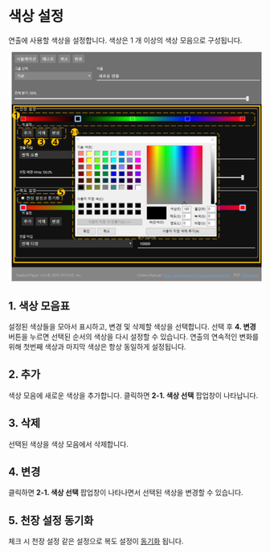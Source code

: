 # 색상 설정
연출에 사용할 색상을 설정합니다.
색상은 1 개 이상의 색상 모음으로 구성됩니다.

![색상 설정](../image/set/새로운연출만들기2-1_2.png)

## 1. 색상 모음표
설정된 색상들을 모아서 표시하고, 변경 및 삭제할 색상을 선택합니다.
선택 후 **4. 변경** 버튼을 누르면 선택된 순서의 색상을 다시 설정할 수 있습니다.
연출의 연속적인 변화를 위해 첫번째 색상과 마지막 색상은 항상 동일하게 설정됩니다.

## 2. 추가
색상 모음에 새로운 색상을 추가합니다.
클릭하면 **2-1. 색상 선택** 팝업창이 나타납니다.
   
## 3. 삭제
선택된 색상을 색상 모음에서 삭제합니다.

## 4. 변경
클릭하면 **2-1. 색상 선택** 팝업창이 나타나면서 선택된 색상을 변경할 수 있습니다.

## 5. 천장 설정 동기화
체크 시 천장 설정 같은 설정으로 복도 설정이 [동기화](../editor/example/sync.md#%EC%B2%9C%EC%9E%A5-%EB%B3%B5%EB%8F%84-%EC%A1%B0%EB%AA%85-%EC%97%B0%EC%B6%9C-%EB%8F%99%EA%B8%B0%ED%99%94) 됩니다.
